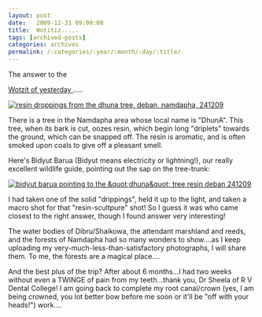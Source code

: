 ```yaml
---
layout: post
date:	2009-12-31 09:00:00
title:  Wotitiz.....
tags: [archived-posts]
categories: archives
permalink: /:categories/:year/:month/:day/:title/
---
```

The answer to the 

<a href="http://deponti.livejournal.com/620921.html"> Wotzit of yesterday </a> .....


<a href="http://s967.photobucket.com/albums/ae160/pedoral/?action=view&current=IMG_0698.jpg" target="_blank"><img src="http://i967.photobucket.com/albums/ae160/pedoral/IMG_0698.jpg" border="0" alt="resin droppings from the dhuna tree, deban, namdapha, 241209"></a>


There is a tree in the Namdapha area whose local name is "DhunA". This tree, when its bark is cut, oozes resin, which begin long "driplets" towards the ground, which can be snapped off. The resin is aromatic, and is often smoked upon coals to give off a pleasant smell.

Here's Bidyut Barua (Bidyut means electricity or lightning!), our really  excellent  wildlife guide, pointing out the sap on the tree-trunk:


<a href="http://s967.photobucket.com/albums/ae160/pedoral/?action=view&current=IMG_0696.jpg" target="_blank"><img src="http://i967.photobucket.com/albums/ae160/pedoral/IMG_0696.jpg" border="0" alt="bidyut barua pointing to the &amp;quot;dhuna&amp;quot; tree resin deban 241209"></a>


I had taken one of the solid "drippings", held it up to the light, and taken a macro shot for that "resin-scultpure" shot! So I guess it was <LJ user="sharathm"> who came closest to the right answer, though I found <LJ user="dakini_bones"> answer very interesting!


The water bodies of Dibru/Shaikowa, the attendant marshland and reeds, and the forests of Namdapha had so many wonders to show....as I keep uploading my very-much-less-than-satisfactory photographs, I will share them.  To me, the forests are a magical place....

And the best plus of the trip? After about 6 months...I had two weeks without even a TWINGE of pain from my teeth...thank you, Dr Sheela of R V Dental College! I am going back to complete my root canal/crown (yes, I am being crowned, you lot better bow before me soon or it'll be "off with your heads!") work....
